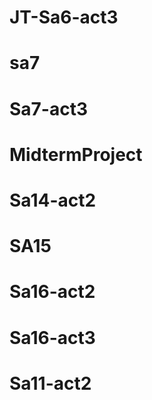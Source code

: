 # JT-Sa6-act3
# sa7
# Sa7-act3
# MidtermProject
# Sa14-act2
# SA15
# Sa16-act2
# Sa16-act3
# Sa11-act2
